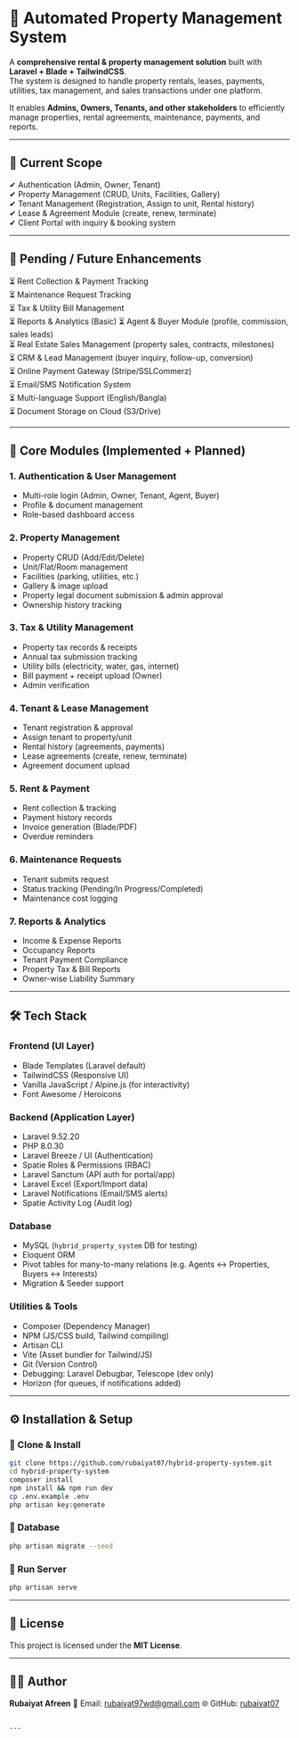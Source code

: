 # 🏢 Automated Property Management System

A **comprehensive rental & property management solution** built with **Laravel + Blade + TailwindCSS**.  
The system is designed to handle property rentals, leases, payments, utilities, tax management, and sales transactions under one platform.  

It enables **Admins, Owners, Tenants, and other stakeholders** to efficiently manage properties, rental agreements, maintenance, payments, and reports.

---

## 🔹 Current Scope
✔ Authentication (Admin, Owner, Tenant)  
✔ Property Management (CRUD, Units, Facilities, Gallery)  
✔ Tenant Management (Registration, Assign to unit, Rental history)  
✔ Lease & Agreement Module (create, renew, terminate)  
✔ Client Portal with inquiry & booking system  

---

## 🔹 Pending / Future Enhancements
⏳ Rent Collection & Payment Tracking  
⏳ Maintenance Request Tracking  
⏳ Tax & Utility Bill Management  
⏳ Reports & Analytics (Basic) 
⏳ Agent & Buyer Module (profile, commission, sales leads)  
⏳ Real Estate Sales Management (property sales, contracts, milestones)  
⏳ CRM & Lead Management (buyer inquiry, follow-up, conversion)  
⏳ Online Payment Gateway (Stripe/SSLCommerz)  
⏳ Email/SMS Notification System  
⏳ Multi-language Support (English/Bangla)  
⏳ Document Storage on Cloud (S3/Drive)  

---

## 🔹 Core Modules (Implemented + Planned)

### 1. Authentication & User Management
- Multi-role login (Admin, Owner, Tenant, Agent, Buyer)  
- Profile & document management  
- Role-based dashboard access  

### 2. Property Management
- Property CRUD (Add/Edit/Delete)  
- Unit/Flat/Room management  
- Facilities (parking, utilities, etc.)  
- Gallery & image upload  
- Property legal document submission & admin approval  
- Ownership history tracking  

### 3. Tax & Utility Management
- Property tax records & receipts  
- Annual tax submission tracking  
- Utility bills (electricity, water, gas, internet)  
- Bill payment + receipt upload (Owner)  
- Admin verification  

### 4. Tenant & Lease Management
- Tenant registration & approval  
- Assign tenant to property/unit  
- Rental history (agreements, payments)  
- Lease agreements (create, renew, terminate)  
- Agreement document upload  

### 5. Rent & Payment
- Rent collection & tracking  
- Payment history records  
- Invoice generation (Blade/PDF)  
- Overdue reminders  

### 6. Maintenance Requests
- Tenant submits request  
- Status tracking (Pending/In Progress/Completed)  
- Maintenance cost logging  

### 7. Reports & Analytics
- Income & Expense Reports  
- Occupancy Reports  
- Tenant Payment Compliance  
- Property Tax & Bill Reports  
- Owner-wise Liability Summary  

---

## 🛠 Tech Stack

### Frontend (UI Layer)
- Blade Templates (Laravel default)  
- TailwindCSS (Responsive UI)  
- Vanilla JavaScript / Alpine.js (for interactivity)  
- Font Awesome / Heroicons  

### Backend (Application Layer)
- Laravel 9.52.20  
- PHP 8.0.30  
- Laravel Breeze / UI (Authentication)  
- Spatie Roles & Permissions (RBAC)  
- Laravel Sanctum (API auth for portal/app)  
- Laravel Excel (Export/Import data)  
- Laravel Notifications (Email/SMS alerts)  
- Spatie Activity Log (Audit log)  

### Database
- MySQL (`hybrid_property_system` DB for testing)  
- Eloquent ORM  
- Pivot tables for many-to-many relations (e.g. Agents ↔ Properties, Buyers ↔ Interests)  
- Migration & Seeder support  

### Utilities & Tools
- Composer (Dependency Manager)  
- NPM (JS/CSS build, Tailwind compiling)  
- Artisan CLI  
- Vite (Asset bundler for Tailwind/JS)  
- Git (Version Control)  
- Debugging: Laravel Debugbar, Telescope (dev only)  
- Horizon (for queues, if notifications added)  

---

## ⚙️ Installation & Setup

### 🔹 Clone & Install
```bash
git clone https://github.com/rubaiyat07/hybrid-property-system.git
cd hybrid-property-system
composer install
npm install && npm run dev
cp .env.example .env
php artisan key:generate
````

### 🔹 Database

```bash
php artisan migrate --seed
```

### 🔹 Run Server

```bash
php artisan serve
```

---

## 📜 License

This project is licensed under the **MIT License**.

---

## 👨‍💻 Author

**Rubaiyat Afreen**
📧 Email: [rubaiyat97wd@gmail.com](mailto:rubaiyat97wd@gmail.com)
🌐 GitHub: [rubaiyat07](https://github.com/rubaiyat07)

```

---
